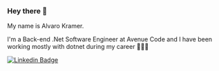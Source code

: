 ### Hey there 👋

My name is Alvaro Kramer.

I'm a Back-end .Net Software Engineer at Avenue Code and I have been working mostly with dotnet during my career 👨🏻‍💻

[![Linkedin Badge](https://img.shields.io/badge/-LinkedIn-blue?style=flat-square&logo=Linkedin&logoColor=white&link=https://www.linkedin.com/in/alvaro-kramer)](https://www.linkedin.com/in/alvaro-kramer) 
